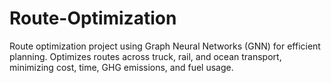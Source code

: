 # Route-Optimization
Route optimization project using Graph Neural Networks (GNN) for efficient planning. Optimizes routes across truck, rail, and ocean transport, minimizing cost, time, GHG emissions, and fuel usage.
